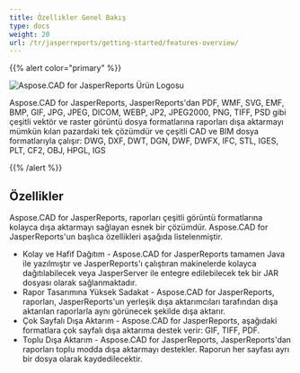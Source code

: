 ```yaml
---
title: Özellikler Genel Bakış
type: docs
weight: 20
url: /tr/jasperreports/getting-started/features-overview/
---
```


{{% alert color="primary" %}}

![Aspose.CAD for JasperReports Ürün Logosu](/cad/_assets/home_3.png)

Aspose.CAD for JasperReports, JasperReports'dan PDF, WMF, SVG, EMF, BMP, GIF, JPG, JPEG, DICOM, WEBP, JP2, JPEG2000, PNG, TIFF, PSD gibi çeşitli vektör ve raster görüntü dosya formatlarına raporları dışa aktarmayı mümkün kılan pazardaki tek çözümdür ve çeşitli CAD ve BIM dosya formatlarıyla çalışır: DWG, DXF, DWT, DGN, DWF, DWFX, IFC, STL, IGES, PLT, CF2, OBJ, HPGL, IGS

{{% /alert %}}

## Özellikler

Aspose.CAD for JasperReports, raporları çeşitli görüntü formatlarına kolayca dışa aktarmayı sağlayan esnek bir çözümdür. Aspose.CAD for JasperReports'un başlıca özellikleri aşağıda listelenmiştir.

- Kolay ve Hafif Dağıtım - Aspose.CAD for JasperReports tamamen Java ile yazılmıştır ve JasperReports'ı çalıştıran makinelerde kolayca dağıtılabilecek veya JasperServer ile entegre edilebilecek tek bir JAR dosyası olarak sağlanmaktadır.
- Rapor Tasarımına Yüksek Sadakat - Aspose.CAD for JasperReports, raporları, JasperReports'un yerleşik dışa aktarımcıları tarafından dışa aktarılan raporlarla aynı görünecek şekilde dışa aktarır.
- Çok Sayfalı Dışa Aktarım - Aspose.CAD for JasperReports, aşağıdaki formatlara çok sayfalı dışa aktarıma destek verir: GIF, TIFF, PDF.
- Toplu Dışa Aktarım - Aspose.CAD for JasperReports, JasperReports'dan raporları toplu modda dışa aktarmayı destekler. Raporun her sayfası ayrı bir dosya olarak kaydedilecektir.
